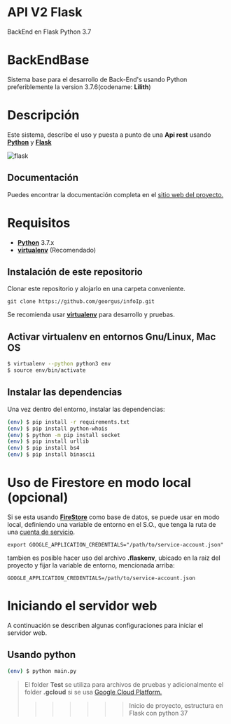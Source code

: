 # API V2 Flask

BackEnd  en Flask Python 3.7


# BackEndBase
Sistema base para el desarrollo de Back-End's usando Python preferiblemente la version 3.7.6(codename: **Lilith**)


# Descripción
Este sistema, describe el uso y puesta a punto de una **Api rest** usando [**Python**](https://www.python.org/downloads/) y [**Flask**](http://flask.pocoo.org/)

![flask](http://flask.pocoo.org/static/badges/powered-by-flask-s.png)


## Documentación
Puedes encontrar la documentación completa en el [sitio web del proyecto.](http://docs.awesome-backend.appspot.com/)


# Requisitos
- [**Python**](https://www.python.org/downloads/) 3.7.x
- [**virtualenv**](https://virtualenv.pypa.io/en/stable/) (Recomendado)


## Instalación de este repositorio
Clonar este repositorio y alojarlo en una carpeta conveniente.

    git clone https://github.com/georgus/infoIp.git

Se recomienda usar [**virtualenv**](https://virtualenv.pypa.io/en/stable/) para desarrollo y pruebas.


## Activar virtualenv en entornos Gnu/Linux, Mac OS

```sh
$ virtualenv --python python3 env
$ source env/bin/activate
```


## Instalar las dependencias
Una vez dentro del entorno, instalar las dependencias:

```sh
(env) $ pip install -r requirements.txt
(env) $ pip install python-whois
(env) $ python -m pip install socket
(env) $ pip install urllib
(env) $ pip install bs4
(env) $ pip install binascii
```

# Uso de Firestore en modo local (opcional)
Si se esta usando [**FireStore**](https://firebase.google.com/docs/) como base de datos, se puede usar en modo local, definiendo una variable de entorno en el S.O., que tenga la ruta de una [cuenta de servicio](https://cloud.google.com/docs/authentication/getting-started).

```
export GOOGLE_APPLICATION_CREDENTIALS="/path/to/service-account.json"
```


tambien es posible hacer uso del archivo **.flaskenv**, ubicado en la raiz del proyecto y fijar la variable de entorno, mencionada arriba:

```.flaskenv
GOOGLE_APPLICATION_CREDENTIALS=/path/to/service-account.json
```


# Iniciando el servidor web
A continuación se describen algunas configuraciones para iniciar el servidor web.


## Usando python

```sh
(env) $ python main.py
```

> El folder **Test** se utiliza para archivos de pruebas y adicionalmente el folder **.gcloud** si se usa [Google Cloud Platform.](https://cloud.google.com/)
>>>>>>> Inicio de proyecto, estructura en Flask con python 37
